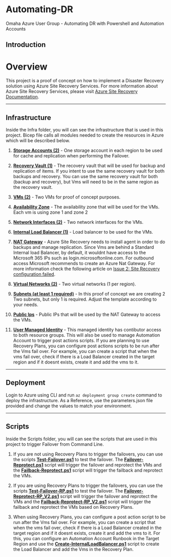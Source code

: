 # Automating-DR
Omaha Azure User Group - Automating DR with Powershell and Automation Accounts


## Introduction
# Overview

This project is a proof of concept on how to implement a Disaster Recovery solution using Azure Site Recovery Services. For more information about Azure Site Recovery Services, please visit [Azure Site Recovery Documentation](https://docs.microsoft.com/en-us/azure/site-recovery/).

***
## Infrastructure
Inside the Infra folder, you will can see the infrastructure that is used in this project. Bicep file calls all modules needed to create the resources in Azure which will be described below.

1. <u>**Storage Accounts (2)**</u> - One storage account in each region to be used for cache and replication when performing the Failover.

2. <u>**Recovery Vault (1)**</u> - The recovery vault that will be used for backup and replication of items. If you intent to use the same recovery vault for both backups and recovery. You can use the same recovery vault for both (backup and recovery), but Vms will need to be in the same region as the recovery vault.

3. <u>**VMs (2)**</u> - Two VMs for proof of concept purposes.

4. <u>**Availability Zone**</u> - The availability zone that will be used for the VMs. Each vm is using zone 1 and zone 2

5. <u>**Network Interfaces (2)**</u> - Two network interfaces for the VMs.

6. <u>**Internal Load Balancer (1)**</u> - Load balancer to be used for the VMs.

7. <u>**NAT Gateway**</u> - Azure Site Recovery needs to install agent in order to do backups and manage replication. Since Vms are behind a Standard Internal load Balancer, by default, it wouldnt have access to the Microsoft 365 IPs such as login.microsoftonline.com. For outbound access Microsoft recommends to create an Azure Nat Gateway. For more information check the following article on [Issue 2: Site Recovery configuration failed](https://docs.microsoft.com/en-us/azure/site-recovery/azure-to-azure-troubleshoot-network-connectivity#issue-2-site-recovery-configuration-failed-151196).

8. <u>**Virtual Networks (2)**</u> - Two virtual networks (1 per region).

9. <u>**Subnets (at least 1 required)**</u> - In this proof of concept we are creating 2 Two subnets, but only 1 is required. Adjust the template according to your needs.

10. <u>**Public Ips**</u> - Public IPs that will be used by the NAT Gateway to access the VMs.

11. <u>**User Managed Identity**</u> - This managed identity has contibutor access to both resource groups. This will also be used to manage Automation Account to trigger post actions scripts. If you are planning to use Recovery Plans, you can configure post actions scripts to be run after the Vms fail over. For example, you can create a script that when the vms fail over, check if there is a Load Balancer created in the target region and if it doesnt exists, create it and add the vms to it.

***
## Deployment
Login to Azure using CLI and run `az deployment group create` command to deploy the infrastructure. As a Reference, use the parameters.json file provided and change the values to match your environment.

***
## Scripts
Inside the Scripts folder, you will can see the scripts that are used in this project to trigger Failover from Command Line.

1. If you are not using Recovery Plans to trigger the failovers, you can use the scripts [**Test-Failover.ps1**](https://github.com/oortizmcp/DisasterRecovery/blob/master/scripts/Test-Failover.ps1) to test the failover. The [**Failover-Reprotect.ps1**](https://github.com/oortizmcp/DisasterRecovery/blob/master/scripts/Failover-Reprotect.ps1) script will trigger the failover and reprotect the VMs and the [**Failback-Reprotect.ps1**](https://github.com/oortizmcp/DisasterRecovery/blob/master/scripts/Failback-Reprotect.ps1) script will trigger the failback and reprotect the VMs.

2. If you are using Recovery Plans to trigger the failovers, you can use the scripts [**Test-Failover-RP.ps1**](https://github.com/oortizmcp/DisasterRecovery/blob/master/scripts/Test-Failover-RP.ps1) to test the failover. The [**Failover-Reprotect-RP_V2.ps1**](https://github.com/oortizmcp/DisasterRecovery/blob/master/scripts/Failover-Reprotect-RP_V2.ps1) script will trigger the failover and reprotect the VMs and the [**Failback-Reprotect-RP_V2.ps1**](https://github.com/oortizmcp/DisasterRecovery/blob/master/scripts/Failback-Reprotect-RP_V2.ps1) script will trigger the failback and reprotect the VMs based on Recovery Plans.

3. When using Recovery Plans, you can configure a post action script to be run after the Vms fail over. For example, you can create a script that when the vms fail over, check if there is a Load Balancer created in the target region and if it doesnt exists, create it and add the vms to it. For this, you can configure an Automation Account Runbook in the Target Region and use the [**Create-InternalLoadBalancer.ps1**](https://github.com/oortizmcp/DisasterRecovery/blob/master/scripts/Create-InternalLB-TargetRegion.ps1) script to create the Load Balancer and add the Vms in the Recovery Plan.
